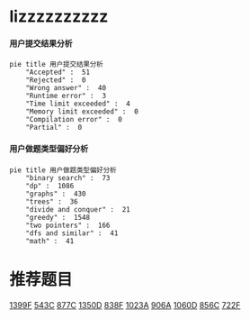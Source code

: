 # lizzzzzzzzzz

<!-- tabs:start -->



#### **用户提交结果分析**

```mermaid
pie title 用户提交结果分析
    "Accepted" :  51
    "Rejected" :  0
    "Wrong answer" :  40
    "Runtime error" :  3
    "Time limit exceeded" :  4
    "Memory limit exceeded" :  0
    "Compilation error" :  0
    "Partial" :  0
```

#### **用户做题类型偏好分析**

```mermaid
pie title 用户做题类型偏好分析
    "binary search" :  73
    "dp" :  1086
    "graphs" :  430
    "trees" :  36
    "divide and conquer" :  21
    "greedy" :  1548
    "two pointers" :  166
    "dfs and similar" :  41
    "math" :  41
```



<!-- tabs:end -->
# 推荐题目
[1399F](https://codeforces.com/contest/1399/problem/F)
[543C](https://codeforces.com/contest/543/problem/C)
[877C](https://codeforces.com/contest/877/problem/C)
[1350D](https://codeforces.com/contest/1350/problem/D)
[838F](https://codeforces.com/contest/838/problem/F)
[1023A](https://codeforces.com/contest/1023/problem/A)
[906A](https://codeforces.com/contest/906/problem/A)
[1060D](https://codeforces.com/contest/1060/problem/D)
[856C](https://codeforces.com/contest/856/problem/C)
[722F](https://codeforces.com/contest/722/problem/F)

